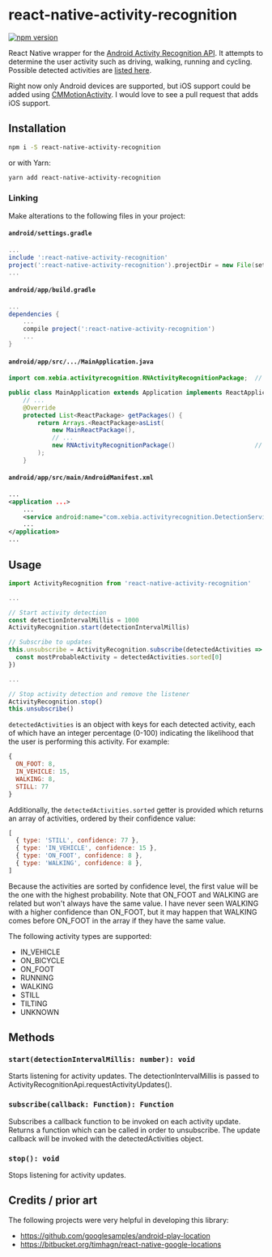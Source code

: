 # react-native-activity-recognition

[![npm version][npm shield]][npm url]

React Native wrapper for the [Android Activity Recognition API][1]. It attempts to determine the user activity such as
driving, walking, running and cycling. Possible detected activities are [listed here][2].

Right now only Android devices are supported, but iOS support could be added using [CMMotionActivity][3].
I would love to see a pull request that adds iOS support.

[1]: https://developers.google.com/android/reference/com/google/android/gms/location/ActivityRecognition
[2]: https://developers.google.com/android/reference/com/google/android/gms/location/DetectedActivity
[3]: https://developer.apple.com/reference/coremotion/cmmotionactivity

[npm shield]: https://img.shields.io/npm/v/react-native-activity-recognition.svg
[npm url]: https://www.npmjs.com/package/react-native-activity-recognition

## Installation

```bash
npm i -S react-native-activity-recognition
```

or with Yarn:

```bash
yarn add react-native-activity-recognition
```

### Linking

Make alterations to the following files in your project:

#### `android/settings.gradle`

```gradle
...
include ':react-native-activity-recognition'
project(':react-native-activity-recognition').projectDir = new File(settingsDir, '../node_modules/react-native-activity-recognition/android')
...
```

#### `android/app/build.gradle`

```gradle
...
dependencies {
    ...
    compile project(':react-native-activity-recognition')
    ...
}
```

#### `android/app/src/.../MainApplication.java`

```java
import com.xebia.activityrecognition.RNActivityRecognitionPackage;  // <--- add import

public class MainApplication extends Application implements ReactApplication {
    // ...
    @Override
    protected List<ReactPackage> getPackages() {
        return Arrays.<ReactPackage>asList(
            new MainReactPackage(),
            // ...
            new RNActivityRecognitionPackage()                      // <--- add package
        );
    }
```

#### `android/app/src/main/AndroidManifest.xml`

```xml
...
<application ...>
    ...
    <service android:name="com.xebia.activityrecognition.DetectionService"/>
    ...
</application>
...
```

## Usage

```js
import ActivityRecognition from 'react-native-activity-recognition'

...

// Start activity detection
const detectionIntervalMillis = 1000
ActivityRecognition.start(detectionIntervalMillis)

// Subscribe to updates
this.unsubscribe = ActivityRecognition.subscribe(detectedActivities => {
  const mostProbableActivity = detectedActivities.sorted[0]
})

...

// Stop activity detection and remove the listener
ActivityRecognition.stop()
this.unsubscribe()
```

`detectedActivities` is an object with keys for each detected activity, each of which have an integer percentage (0-100)
indicating the likelihood that the user is performing this activity. For example:

```js
{
  ON_FOOT: 8,
  IN_VEHICLE: 15,
  WALKING: 8,
  STILL: 77
}
```

Additionally, the `detectedActivities.sorted` getter is provided which returns an array of activities, ordered by their
confidence value:

```js
[
  { type: 'STILL', confidence: 77 },
  { type: 'IN_VEHICLE', confidence: 15 },
  { type: 'ON_FOOT', confidence: 8 },
  { type: 'WALKING', confidence: 8 },
]
```

Because the activities are sorted by confidence level, the first value will be the one with the highest probability.
Note that ON_FOOT and WALKING are related but won't always have the same value. I have never seen WALKING with a higher
confidence than ON_FOOT, but it may happen that WALKING comes before ON_FOOT in the array if they have the same value.

The following activity types are supported:

- IN_VEHICLE
- ON_BICYCLE
- ON_FOOT
- RUNNING
- WALKING
- STILL
- TILTING
- UNKNOWN

## Methods

### `start(detectionIntervalMillis: number): void`
Starts listening for activity updates. The detectionIntervalMillis is passed to ActivityRecognitionApi.requestActivityUpdates().

### `subscribe(callback: Function): Function`
Subscribes a callback function to be invoked on each activity update. Returns a function which can be called in order to unsubscribe.
The update callback will be invoked with the detectedActivities object.

### `stop(): void`
Stops listening for activity updates.

## Credits / prior art

The following projects were very helpful in developing this library:

- https://github.com/googlesamples/android-play-location
- https://bitbucket.org/timhagn/react-native-google-locations
